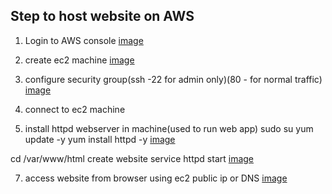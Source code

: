 

Step to host website on AWS
----------------------------------------------
1. Login to  AWS console [image](https://github.com/user-attachments/assets/099d83b0-aeb6-43c2-9052-ac3192b07a0d)

2. create ec2 machine [image](https://github.com/user-attachments/assets/ecbcfeb1-fbb4-4ef0-8c8f-b0910b7a62f3)

3. configure security group(ssh -22 for admin only)(80 - for normal traffic) [image](https://github.com/user-attachments/assets/36f0fd98-5341-4a0d-81b1-d99a01f53acf)

4. connect to ec2 machine

5. install httpd webserver in machine(used to run web app)
 sudo su
 yum update -y
 yum install httpd -y [image](https://github.com/user-attachments/assets/56e3e8d9-b04c-4fa3-aa96-8802c52cb70c)

 cd /var/www/html
 create website 
 service httpd start [image](https://github.com/user-attachments/assets/c44c106c-a66b-4632-a0bc-975b1d0b422d)

7. access website from browser using ec2 public ip or DNS [image](https://github.com/user-attachments/assets/bdc69fdf-e06b-4043-9a71-f5de3a72d811)

